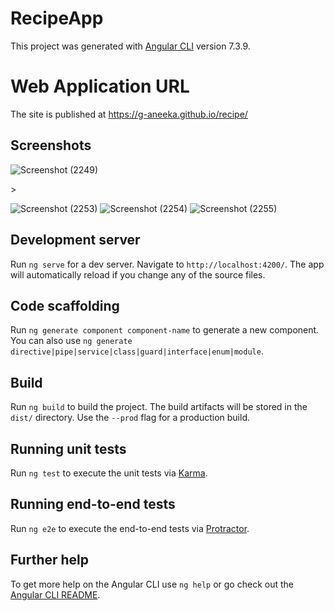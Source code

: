 # RecipeApp

This project was generated with [Angular CLI](https://github.com/angular/angular-cli) version 7.3.9.

# Web Application URL

The site is published at https://g-aneeka.github.io/recipe/

## Screenshots

![Screenshot (2249)](https://user-images.githubusercontent.com/56719045/117004843-2bb9bf80-ad04-11eb-8128-301ccb77afbb.png)
<!--![Screenshot (2250)](https://user-images.githubusercontent.com/56719045/117004892-3d9b6280-ad04-11eb-8210-97950c5381b1.png)-->>
![Screenshot (2253)](https://user-images.githubusercontent.com/56719045/119316777-fc5bfa00-bc94-11eb-9323-4641e7a45c18.png)
![Screenshot (2254)](https://user-images.githubusercontent.com/56719045/119316805-03830800-bc95-11eb-824a-b54f9241ec45.png)
![Screenshot (2255)](https://user-images.githubusercontent.com/56719045/119316821-07af2580-bc95-11eb-8de1-34cd1f5209c2.png)


## Development server

Run `ng serve` for a dev server. Navigate to `http://localhost:4200/`. The app will automatically reload if you change any of the source files.

## Code scaffolding

Run `ng generate component component-name` to generate a new component. You can also use `ng generate directive|pipe|service|class|guard|interface|enum|module`.

## Build

Run `ng build` to build the project. The build artifacts will be stored in the `dist/` directory. Use the `--prod` flag for a production build.

## Running unit tests

Run `ng test` to execute the unit tests via [Karma](https://karma-runner.github.io).

## Running end-to-end tests

Run `ng e2e` to execute the end-to-end tests via [Protractor](http://www.protractortest.org/).

## Further help

To get more help on the Angular CLI use `ng help` or go check out the [Angular CLI README](https://github.com/angular/angular-cli/blob/master/README.md).

